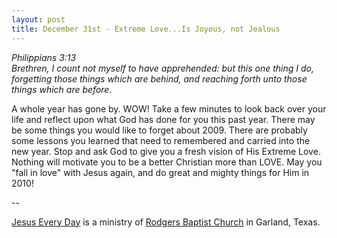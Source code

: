 ```yaml
---
layout: post
title: December 31st - Extreme Love...Is Joyous, not Jealous
---
```


_Philippians 3:13  
Brethren, I count not myself to have apprehended: but this one thing
I do, forgetting those things which are behind, and reaching forth
unto those things which are before._

A whole year has gone by. WOW! Take a few minutes to look back over
your life and reflect upon what God has done for you this past year.
There may be some things you would like to forget about 2009. There
are probably some lessons you learned that need to remembered and
carried into the new year. Stop and ask God to give you a fresh
vision of His Extreme Love. Nothing will motivate you to be a better
Christian more than LOVE. May you "fall in love" with Jesus again,
and do great and mighty things for Him in 2010!

 --

<a href=http://jesuseveryday.net>Jesus Every Day</a> is a ministry of <a href=http://rodgersbaptist.net>Rodgers Baptist Church</a> in Garland, Texas.
